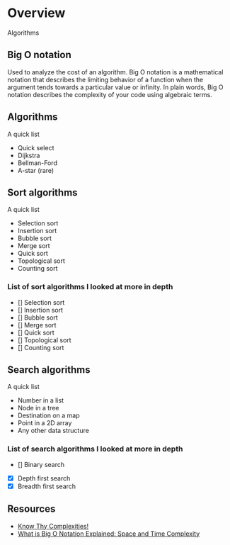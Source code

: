 ﻿# Overview

Algorithms

## Big O notation

Used to analyze the cost of an algorithm. Big O notation is a mathematical notation that describes the limiting behavior of a function when the argument tends towards a particular value or infinity. 
In plain words, Big O notation describes the complexity of your code using algebraic terms.

## Algorithms

A quick list

- Quick select
- Dijkstra
- Bellman-Ford
- A-star (rare)

## Sort algorithms

A quick list

- Selection sort
- Insertion sort
- Bubble sort
- Merge sort
- Quick sort
- Topological sort
- Counting sort

### List of sort algorithms I looked at more in depth

- [] Selection sort
- [] Insertion sort
- [] Bubble sort
- [] Merge sort
- [] Quick sort
- [] Topological sort
- [] Counting sort

## Search algorithms

A quick list

- Number in a list
- Node in a tree
- Destination on a map
- Point in a 2D array
- Any other data structure

### List of search algorithms I looked at more in depth

- [] Binary search
- [x] Depth first search
- [x] Breadth first search

## Resources

- [Know Thy Complexities!](https://www.bigocheatsheet.com/)
- [What is Big O Notation Explained: Space and Time Complexity](https://www.freecodecamp.org/news/big-o-notation-why-it-matters-and-why-it-doesnt-1674cfa8a23c/)
